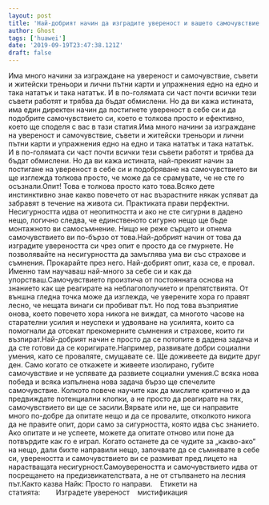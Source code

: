 ```yaml
---
layout: post
title: 'Най-добрият начин да изградите увереност и вашето самочувствие'
author: Ghost
tags: ['huawei']
date: '2019-09-19T23:47:38.121Z'
draft: false
---
```


Има много начини за изграждане на увереност и самочувствие, съвети и житейски треньори и лични пътни карти и упражнения едно на едно и така нататък и така нататък. И в по-голямата си част почти всички тези съвети работят и трябва да бъдат обмислени. Но да ви кажа истината, има един директен начин да постигнете увереност в себе си и да подобрите самочувствието си, което е толкова просто и ефективно, което ще споделя с вас в тази статия.Има много начини за изграждане на увереност и самочувствие, съвети и житейски треньори и лични пътни карти и упражнения едно на едно и така нататък и така нататък. И в по-голямата си част почти всички тези съвети работят и трябва да бъдат обмислени. Но да ви кажа истината, най-прекият начин за постигане на увереност в себе си и подобряване на самочувствието ви ще изглежда толкова просто, че може да се срамувате, че не сте го осъзнали.Опит! Това е толкова просто като това.Всяко дете инстинктивно знае какво повечето от нас възрастните някак успяват да забравят в течение на живота си. Практиката прави перфектни. Несигурността идва от неопитността и ако не сте сигурни в дадено нещо, логично следва, че единственото сигурно нещо ще бъде монтажното ви самосъмнение. Нищо не реже сърцето и отнема самочувствието ви по-бързо от това.Най-добрият начин от това да изградите увереността си чрез опит е просто да се гмурнете. Не позволявайте на несигурността да замъглява ума ви със страхове и съмнения. Прокарайте през него. Най-добрият опит, каза се, е провал. Именно там научаваш най-много за себе си и как да упорстваш.Самочувствието произтича от постоянната основа на знанието как ще реагирате на неблагополучието и препятствията. От външна гледна точка може да изглежда, че уверените хора го правят лесно, че нещата винаги си пробиват път. Но под това възприятие онова, което повечето хора никога не виждат, са многото часове на старателни усилия и неуспехи и удвояване на усилията, които са помогнали да отсекат прекомерните съмнения и страхове, които ги възпират.Най-добрият начин е просто да се потопите в дадена задача и да сте готови да се коригирате.Например, развивате добри социални умения, като се проваляте, смущавате се. Ще доживеете да видите друг ден. Само когато се откажете и живеете изолирано, губите самочувствие и не успявате да развиете социални умения.С всяка нова победа и всяка изпълнена нова задача бързо ще спечелите самочувствие. Колкото повече научите как да мислите критично и да предвиждате потенциални клопки, а не просто да реагирате на тях, самочувствието ви ще се засили.Вярвате или не, ще си направите много по-добре да опитате нещо и да се провалите, отколкото никога да не правите опит, дори само за сигурността, която идва със знанието. Ако опитате и не успеете, можете да опитате отново или поне да потвърдите как го е играл. Когато останете да се чудите за „какво-ако“ на нещо, дали бихте направили нещо, започвате да се съмнявате в себе си, увереността и самочувствието ви се размиват пред лицето на нарастващата несигурност.Самоувереността и самочувствието идва от посрещането на предизвикателствата, а не от стъпването на лесния път.Както казва Найк: Просто го направи.    Етикети на статията:        Изградете увереност    мистификация
